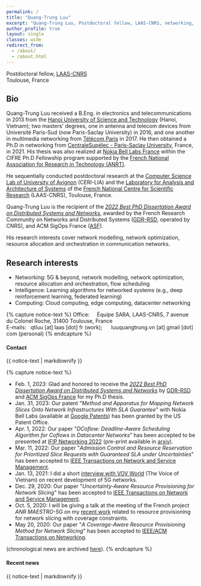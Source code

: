 ```yaml
---
permalink: /
title: "Quang-Trung Luu"
excerpt: "Quang-Trung Luu, Postdoctoral fellow, LAAS-CNRS, networking, communications"
author_profile: true
layout: single
classes: wide
redirect_from:
  - /about/
  - /about.html
---
```


Postdoctoral fellow, [LAAS-CNRS](https://www.laas.fr/public/)\
Toulouse, France


## Bio
Quang-Trung Luu received a B.Eng. in electronics and telecommunications in 2013 from the [Hanoi University of Science and Technology](https://hust.edu.vn/) (Hanoi, Vietnam); two masters' degrees, one in antenna and telecom devices from Université Paris-Sud (now Paris-Saclay University) in 2016, and one another in multimedia networking from [Télécom Paris](https://www.telecom-paris.fr/) in 2017. He then obtained a Ph.D in networking from [CentraleSupélec - Paris-Saclay University](https://l2s.centralesupelec.fr/), France, in 2021. His thesis was also realized at [Nokia Bell Labs France](https://www.bell-labs.com/) within the CIFRE Ph.D Fellowship program supported by the [French National Association for Research in Technology (ANRT)](https://www.anrt.asso.fr/fr). 

He sequentially conducted postdoctoral research at the [Computer Science Lab of University of Avignon](https://lia.univ-avignon.fr/) (CERI-LIA) and the [Laboratory for Analysis and Architecture of Systems](https://www.laas.fr/public/) of the [French National Centre for Scientific Research](https://www.cnrs.fr/en) (LAAS-CNRS), Toulouse, France. 

Quang-Trung Luu is the recipient of the [*2022 Best PhD Dissertation Award on Distributed Systems and Networks*](https://gdr-rsd.fr/laureats-prix-de-these-2022/), awarded by the French Research Community on Networks and Distributed Systems ([GDR-RSD](https://gdr-rsd.fr/), operated by CNRS), and ACM SigOps France ([ASF](http://www.sigops-france.fr/)).

His research interests cover network modelling, network optimization, resource allocation and orchestration in communication networks.

## Research interests
* Networking: 5G & beyond, network modelling, network optimization, resource allocation and orchestration, flow scheduling
* Intelligence: Learning algorithms for networked systems (e.g., deep reinforcement learning, federated learning)
* Computing: Cloud computing, edge computing, datacenter networking


<!-- ## Contact -->
{% capture notice-text %}
Office:
&nbsp;&nbsp;&nbsp; Équipe SARA, LAAS-CNRS, 7 avenue du Colonel Roche, 31400 Toulouse, France\
E-mails:
&nbsp;&nbsp;qtluu [at] laas [dot] fr (work);
&nbsp;&nbsp;&nbsp;&nbsp; luuquangtrung.vn [at] gmail [dot] com (personal) 
{% endcapture %}

<div class="notice--warning">
  <h4 class="no_toc">Contact</h4>
  {{ notice-text | markdownify }}
</div>


<!-- ## Recent news -->
{% capture notice-text %}
* Feb. 1, 2023: Glad and honored to receive the [*2022 Best PhD Dissertation Award on Distributed Systems and Networks*](https://gdr-rsd.fr/laureats-prix-de-these-2022/) by [GDR-RSD](https://gdr-rsd.fr/) and [ACM SigOps France](http://www.sigops-france.fr/) for my Ph.D thesis.
* Jan. 31, 2023: Our patent "*Method and Apparatus for Mapping Network Slices Onto Network Infrastructures With SLA Guarantee*" with Nokia Bell Labs (available at [Google Patents](https://patents.google.com/patent/US11570043B2/en)) has been granted by the US Patent Office.
* Apr. 1, 2022: Our paper "*DCoflow: Deadline-Aware Scheduling Algorithm for Coflows in Datacenter Networks*" has been accepted to be presented at [IFIP Networking 2022](https://networking.ifip.org/2022/) (pre-print available in [arxiv](https://arxiv.org/abs/2205.01229)).
* Mar. 11, 2022: Our paper "*Admission Control and Resource Reservation for Prioritized Slice Requests with Guaranteed SLA under Uncertainties*" has been accepted to [IEEE Transactions on Network and Service Management](https://ieeexplore.ieee.org/abstract/document/9737314).
* Jan. 13, 2021: I did a short [interview with VOV World](https://vovworld.vn/vi-VN/nguoi-viet-muon-phuong/mang-di-dong-5g-co-hoi-phat-trien-cong-nghiep-vien-thong-tai-viet-nam-938761.vov) (The Voice of Vietnam) on recent development of 5G networks.
* Dec. 29, 2020: Our paper "*Uncertainty-Aware Resource Provisioning for Network Slicing*" has been accepted to [IEEE Transactions on Network and Service Management](https://ieeexplore.ieee.org/document/9351563").
* Oct. 5, 2020: I will be giving a talk at the meeting of the French project *ANR MAESTRO-5G* on my [recent work](https://ieeexplore.ieee.org/document/9187556/) related to resource provisioning for network slicing with coverage constraints. 
* May 20, 2020: Our paper "*A Coverage-Aware Resource Provisioning Method for Network Slicing*" has been accepted to [IEEE/ACM Transactions on Networking](https://ieeexplore.ieee.org/document/9187556/).

(chronological news are archived [here](https://luuquangtrung.github.io/news/)).
{% endcapture %}

<div class="notice--success">
  <h4 class="no_toc">Recent news</h4>
  {{ notice-text | markdownify }}
</div>




<!-- <div class="grid__wrapper">
{% for post in site.categories.news-post limit:12 %}  
    {% include archive-single.html type="grid" %}
{% endfor %}
</div> -->
